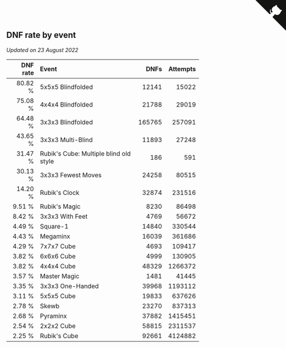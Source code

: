 ## DNF rate by event

*Updated on 23 August 2022*

| DNF rate | Event | DNFs | Attempts |
| ---: | :--- | ---: | ---: |
| 80.82 % | 5x5x5 Blindfolded | 12141 | 15022 |
| 75.08 % | 4x4x4 Blindfolded | 21788 | 29019 |
| 64.48 % | 3x3x3 Blindfolded | 165765 | 257091 |
| 43.65 % | 3x3x3 Multi-Blind | 11893 | 27248 |
| 31.47 % | Rubik's Cube: Multiple blind old style | 186 | 591 |
| 30.13 % | 3x3x3 Fewest Moves | 24258 | 80515 |
| 14.20 % | Rubik's Clock | 32874 | 231516 |
| 9.51 % | Rubik's Magic | 8230 | 86498 |
| 8.42 % | 3x3x3 With Feet | 4769 | 56672 |
| 4.49 % | Square-1 | 14840 | 330544 |
| 4.43 % | Megaminx | 16039 | 361686 |
| 4.29 % | 7x7x7 Cube | 4693 | 109417 |
| 3.82 % | 6x6x6 Cube | 4999 | 130905 |
| 3.82 % | 4x4x4 Cube | 48329 | 1266372 |
| 3.57 % | Master Magic | 1481 | 41445 |
| 3.35 % | 3x3x3 One-Handed | 39968 | 1193112 |
| 3.11 % | 5x5x5 Cube | 19833 | 637626 |
| 2.78 % | Skewb | 23270 | 837313 |
| 2.68 % | Pyraminx | 37882 | 1415451 |
| 2.54 % | 2x2x2 Cube | 58815 | 2311537 |
| 2.25 % | Rubik's Cube | 92661 | 4124882 |


<a href="https://github.com/JustinTimeCuber/wca_statistics" class="github-corner" aria-label="View source on Github"><svg width="80" height="80" viewBox="0 0 250 250" style="fill:#151513; color:#fff; position: absolute; top: 0; border: 0; right: 0;" aria-hidden="true"><path d="M0,0 L115,115 L130,115 L142,142 L250,250 L250,0 Z"></path><path d="M128.3,109.0 C113.8,99.7 119.0,89.6 119.0,89.6 C122.0,82.7 120.5,78.6 120.5,78.6 C119.2,72.0 123.4,76.3 123.4,76.3 C127.3,80.9 125.5,87.3 125.5,87.3 C122.9,97.6 130.6,101.9 134.4,103.2" fill="currentColor" style="transform-origin: 130px 106px;" class="octo-arm"></path><path d="M115.0,115.0 C114.9,115.1 118.7,116.5 119.8,115.4 L133.7,101.6 C136.9,99.2 139.9,98.4 142.2,98.6 C133.8,88.0 127.5,74.4 143.8,58.0 C148.5,53.4 154.0,51.2 159.7,51.0 C160.3,49.4 163.2,43.6 171.4,40.1 C171.4,40.1 176.1,42.5 178.8,56.2 C183.1,58.6 187.2,61.8 190.9,65.4 C194.5,69.0 197.7,73.2 200.1,77.6 C213.8,80.2 216.3,84.9 216.3,84.9 C212.7,93.1 206.9,96.0 205.4,96.6 C205.1,102.4 203.0,107.8 198.3,112.5 C181.9,128.9 168.3,122.5 157.7,114.1 C157.9,116.9 156.7,120.9 152.7,124.9 L141.0,136.5 C139.8,137.7 141.6,141.9 141.8,141.8 Z" fill="currentColor" class="octo-body"></path></svg></a><style>.github-corner:hover .octo-arm{animation:octocat-wave 560ms ease-in-out}@keyframes octocat-wave{0%,100%{transform:rotate(0)}20%,60%{transform:rotate(-25deg)}40%,80%{transform:rotate(10deg)}}@media (max-width:500px){.github-corner:hover .octo-arm{animation:none}.github-corner .octo-arm{animation:octocat-wave 560ms ease-in-out}}</style>

